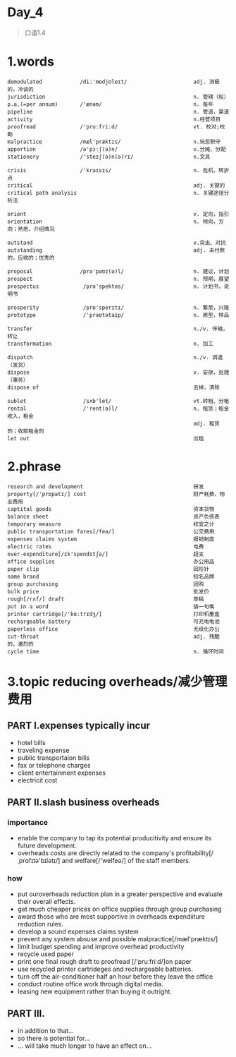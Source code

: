 # Day_4
> 口语1.4
# 1.words
    demodulated            /diː'mɒdjʊleɪt/                     adj. 消极的，冷谈的
    jurisdiction                                               n. 管辖（权）
    p.a.(=per annum)       /'ænəm/                             n. 每年
    pipeline                                                   n. 管道，渠道
    activity                                                   n.经营项目
    proofread              /'pruːfriːd/                        vt. 校对;校勘
    malpractice            /mæl'præktɪs/                       n.玩忽职守
    apportion              /ə'pɔːʃ(ə)n/                        v.分摊、分配
    stationery             /'steɪʃ(ə)n(ə)rɪ/                   n.文具

    crisis                 /'kraɪsɪs/                          n. 危机，转折点
    critical                                                   adj. 关键的
    critical path analysis                                     n. 关键途径分析法

    orient                                                     v. 定向，指引
    orientation                                                n. 倾向，方向；熟悉，介绍情况

    outstand                                                   v.突出、对抗
    outstanding                                                adj. 未付款的，应收的；优秀的

    proposal               /prə'pəʊz(ə)l/                      n. 建议，计划
    prospect                                                   n. 预期，展望
    prospectus              /prə'spektəs/                      n. 计划书，说明书

    prosperity              /prɒ'sperɪtɪ/                      n. 繁荣，兴隆
    prototype               /'prəʊtətaɪp/                      n. 原型，样品

    transfer                                                   n./v. 传输，转让
    transformation                                             n. 加工

    dispatch                                                   n./v. 调遣 （发货）
    dispose                                                    v. 安排，处理（事务）
    dispose of                                                 去掉，清除

    sublet                  /sʌb'let/                          vt.转租、分租
    rental                  /'rent(ə)l/                        n. 租赁；租金收入，租金
                                                               adj. 租赁的；收取租金的
    let out                                                    出租

# 2.phrase
    research and development                                   研发
    property[/'prɒpətɪ/] cost                                  财产耗费、物业费用
    captital goods                                             资本货物
    balance sheet                                              资产负债表
    temporary measure                                          权宜之计
    public transportation fares[/feə/]                         公交费用
    expenses claims system                                     报销制度 
    electric rates                                             电费
    over-expenditure[/ɪk'spendɪtʃə/]                           超支
    office supplies                                            办公用品
    paper clip                                                 回形针
    name brand                                                 知名品牌
    group purchasing                                           团购
    bulk price                                                 批发价
    rough[/rʌf/] draft                                         草稿
    put in a word                                              插一句嘴
    printer cartridge[/'kɑːtrɪdʒ/]                             打印机墨盒
    rechargeable battery                                       可充电电池
    paperless office                                           无纸化办公
    cut-throat                                                 adj. 残酷的，激烈的 
    cycle time                                                 n. 循环时间

# 3.topic reducing overheads/减少管理费用
## PART I.expenses typically incur
- hotel bills
- traveling expense
- public transportaion bills
- fax or telephone charges
- client entertainment expenses
- electricit cost

## PART II.slash business overheads
### importance
- enable the company to tap its potential producitivity and ensure its future development.
- overheads costs are directly related to the company's profitability[/ˌprɑfɪtə'bɪlətɪ/] and welfare[/'welfeə/] of the staff members.

### how
- put ouroverheads reduction plan in a greater perspective and evaluate their overall effects.
- get much cheaper prices on office supplies through group purchasing
- award those who are most supportive in overheads expendiiture reduction rules.
- develop a sound expenses claims system
- prevent any system absuse and possible malpractice[/mæl'præktɪs/]
- limit budget spending and improve overhead productivity
- recycle used paper
- print one final rough draft to proofread [/'pruːfriːd/]on paper
- use recycled printer cartrideges and rechargeable batteries.
- turn off the air-conditioner half an hour before they leave the office
- conduct routine office work through digital media.
- leasing new equipment rather than buying it outright.

## PART III.
- in addition to that...
- so there is potential for...
- ... will take much longer to have an effect on...







